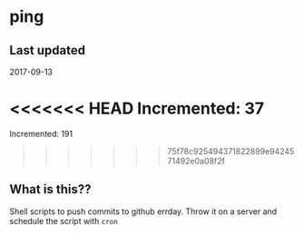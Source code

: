 # ping

## Last updated
2017-09-13

<<<<<<< HEAD
Incremented: 37
=======
Incremented: 191
>>>>>>> 75f78c925494371822899e9424571492e0a08f2f

## What is this?? 
Shell scripts to push commits to github errday. Throw it on a server and schedule the script with `cron`
